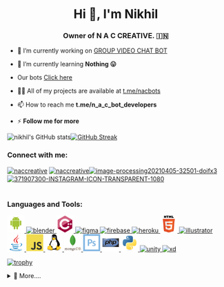 <h1 align="center">Hi 👋, I'm Nikhil</h1>
<h3 align="center">Owner of N A C CREATIVE. 🇮🇳</h3>

- 🔭 I’m currently working on [GROUP VIDEO CHAT BOT](t.me/nacbots)

- 🌱 I’m currently learning **Nothing 😛**

- Our bots [Click here](t.me/nacbots/1)

- 👨‍💻 All of my projects are available at [t.me/nacbots](t.me/nacbots)

- 📫 How to reach me **t.me/n_a_c_bot_developers**
 
-  ⚡ **Follow me for more**
  
<p align="center">
 
![nikhil's GitHub stats](https://github-readme-stats.vercel.app/api?username=nikhileashy&show_icons=true&title_color=00AEDDFF&text_color=FCFCFC&icon_color=00AEDDFF&bg_color=151515&border_color=FCFCFC&border_radius=8&include_all_commits=true&count_private=true)[![GitHub Streak](http://github-readme-streak-stats.herokuapp.com?user=nikhileashy&background=151515&currStreakNum=FFFFFF&border=FFFFFF&stroke=FFFFFF&ring=00AEDD&fire=00AEDD&sideNums=FFFFFF&currStreakLabel=00AEDD&sideLabels=FFFFFF&dates=FFFFFF)](https://git.io/streak-stats)
 
</p>

<h3 align="left">Connect with me:</h3>

<p align="center">
  
<a href="https://codepen.io/naccreative" target="blank"><img align="center" src="https://github.com/nikhileashy/nikhileashy/blob/main/icons/codepen-01.svg" alt="naccreative" height="45" width="45" /></a>
<a href="https://stackoverflow.com/users/naccreative" target="blank"><img align="center" src="https://github.com/nikhileashy/nikhileashy/blob/main/icons/stackoverflow-01-01.svg" alt="naccreative" height="45" width="45" align="center" /></a><a href="https://t.me/nacbots"><img src="https://github.com/nikhileashy/nikhileashy/blob/main/icons/telegram-01.svg" alt="image-processing20210405-32501-doifx3" border="0" height="48" width="60" align="center" /></a>
<a href="https://instagram.com/n_a_c_editz"><img src="https://github.com/nikhileashy/nikhileashy/blob/main/icons/instagram-01.svg" alt="371907300-INSTAGRAM-ICON-TRANSPARENT-1080"
 hight="53" align="center" width="50" border="0"></a><br /><a target='_blank' href='https://freeonlinedice.com/'></a><br />
 
</p>

<h3 align="left">Languages and Tools:</h3>
<p align="left"> <a href="https://developer.android.com" target="_blank"> <img src="https://raw.githubusercontent.com/devicons/devicon/master/icons/android/android-original-wordmark.svg" alt="android" width="40" height="40"/> </a> <a href="https://www.blender.org/" target="_blank"> <img src="https://download.blender.org/branding/community/blender_community_badge_white.svg" alt="blender" width="40" height="40"/> </a> <a href="https://www.w3schools.com/cpp/" target="_blank"> <img src="https://raw.githubusercontent.com/devicons/devicon/master/icons/cplusplus/cplusplus-original.svg" alt="cplusplus" width="40" height="40"/> </a> <a href="https://www.figma.com/" target="_blank"> <img src="https://www.vectorlogo.zone/logos/figma/figma-icon.svg" alt="figma" width="40" height="40"/> </a> <a href="https://firebase.google.com/" target="_blank"> <img src="https://www.vectorlogo.zone/logos/firebase/firebase-icon.svg" alt="firebase" width="40" height="40"/> </a> <a href="https://heroku.com" target="_blank"> <img src="https://www.vectorlogo.zone/logos/heroku/heroku-icon.svg" alt="heroku" width="40" height="40"/> </a> <a href="https://www.w3.org/html/" target="_blank"> <img src="https://raw.githubusercontent.com/devicons/devicon/master/icons/html5/html5-original-wordmark.svg" alt="html5" width="40" height="40"/> </a> <a href="https://www.adobe.com/in/products/illustrator.html" target="_blank"> <img src="https://www.vectorlogo.zone/logos/adobe_illustrator/adobe_illustrator-icon.svg" alt="illustrator" width="40" height="40"/> </a> <a href="https://www.java.com" target="_blank"> <img src="https://raw.githubusercontent.com/devicons/devicon/master/icons/java/java-original.svg" alt="java" width="40" height="40"/> </a> <a href="https://developer.mozilla.org/en-US/docs/Web/JavaScript" target="_blank"> <img src="https://raw.githubusercontent.com/devicons/devicon/master/icons/javascript/javascript-original.svg" alt="javascript" width="40" height="40"/> </a> <a href="https://www.linux.org/" target="_blank"> <img src="https://raw.githubusercontent.com/devicons/devicon/master/icons/linux/linux-original.svg" alt="linux" width="40" height="40"/> </a> <a href="https://www.mongodb.com/" target="_blank"> <img src="https://raw.githubusercontent.com/devicons/devicon/master/icons/mongodb/mongodb-original-wordmark.svg" alt="mongodb" width="40" height="40"/> </a> <a href="https://www.photoshop.com/en" target="_blank"> <img src="https://raw.githubusercontent.com/devicons/devicon/master/icons/photoshop/photoshop-line.svg" alt="photoshop" width="40" height="40"/> </a> <a href="https://www.php.net" target="_blank"> <img src="https://raw.githubusercontent.com/devicons/devicon/master/icons/php/php-original.svg" alt="php" width="40" height="40"/> </a> <a href="https://www.python.org" target="_blank"> <img src="https://raw.githubusercontent.com/devicons/devicon/master/icons/python/python-original.svg" alt="python" width="40" height="40"/> </a> <a href="https://unity.com/" target="_blank"> <img src="https://www.vectorlogo.zone/logos/unity3d/unity3d-icon.svg" alt="unity" width="40" height="40"/> </a> <a href="https://www.adobe.com/products/xd.html" target="_blank"> <img src="https://cdn.worldvectorlogo.com/logos/adobe-xd.svg" alt="xd" width="40" height="40"/> </a> </p>




[![trophy](https://github-profile-trophy.vercel.app/?username=nikhileashy&theme=onedark&align=center)](https://github.com/nikhileashy)



<details>
<summary>🔹 More....</summary>

![Metrics](https://metrics.lecoq.io/nikhileashy?template=classic&lines=1&achievements=1&notable=1&pagespeed=1&isocalendar=1&isocalendar.duration=half-year&achievements.threshold=C&achievements.secrets=true&achievements.display=compact&achievements.limit=0&notable.repositories=false&pagespeed.url=http%3A%2F%2Fnaccreatives.renderforestsites.com&pagespeed.detailed=true&pagespeed.screenshot=false&config.timezone=Asia%2FCalcutta)

 <p align="center">
  <img src="https://github.com/nikhileashy/nikhileashy/raw/output/github-contribution-grid-snake.svg" alt="snake"></center>
</p>

</details>
  

